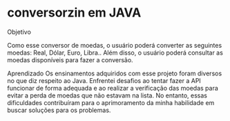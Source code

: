 # conversorzin em JAVA

Objetivo

Como esse conversor de moedas, o usuário poderá converter as seguintes moedas: Real, Dólar, Euro, Libra.. Além disso, o usuário poderá consultar as moedas disponíveis para fazer a conversão.


Aprendizado
Os ensinamentos adquiridos com esse projeto foram diversos no que diz respeito ao Java. Enfrentei desafios ao tentar fazer a API funcionar de forma adequada e ao realizar a verificação das moedas para evitar a perda de moedas que não estavam na lista. No entanto, essas dificuldades contribuíram para o aprimoramento da minha habilidade em buscar soluções para os problemas.


